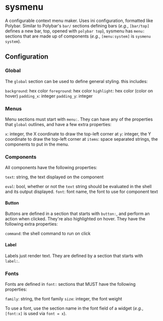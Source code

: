 # sysmenu

A configurable context menu maker. Uses ini configuration, formatted like Polybar. Similar to Polybar's `bar/` sections defining bars (*e.g.*, `[bar/top]` defines a new bar, top, opened with `polybar top`), sysmenu has `menu:` sections that are made up of components (*e.g.*, `[menu:system]` is `sysmenu system`).

## Configuration

### Global

The `global` section can be used to define general styling. this includes:

`background`: hex color
`foreground`: hex color
`highlight`: hex color (color on hover)
`padding_x`: integer
`padding_y`: integer

### Menus

Menu sections must start with `menu:`. They can have any of the properties that `global` outlines, and have a few extra properties:

`x`: integer, the X coordinate to draw the top-left corner at
`y`: integer, the Y coordinate to draw the top-left corner at
`items`: space separated strings, the components to put in the menu.

### Components

All components have the following properties:

`text`: string, the text displayed on the component

`eval`: bool, whether or not the `text` string should be evaluated in the shell and its output displayed.
`font`: font name, the font to use for component text

#### Button

Buttons are defined in a section that starts with `button:`, and perform an action when clicked. They're also highlighted on hover. They have the following extra properties:

`command`: the shell command to run on click

#### Label

Labels just render text. They are defined by a section that starts with `label:`.

### Fonts

Fonts are defined in `font:` sections that MUST have the following properties:

`family`: string, the font family
`size`: integer, the font weight

To use a font, use the section name in the font field of a widget (*e.g.*, `[font:x]` is used via `font = x`).
